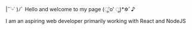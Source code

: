 |˶˙ᵕ˙ )ﾉﾞ Hello and welcome to my page (ू′o‵ ू)*✲ﾟ︎♪︎

I am an aspiring web developer primarily working with React and NodeJS
<!---
JellyRollJunior/JellyRollJunior is a ✨ special ✨ repository because its `README.md` (this file) appears on your GitHub profile.
You can click the Preview link to take a look at your changes.
--->
